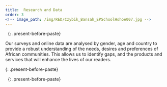 ```yaml
---
title:  Research and Data
order: 3
<!-- image_path: /img/RED/Czybik_Bansah_EPSchoolHohoe007.jpg -->
---
```


&nbsp;
{: .present-before-paste}

<p>Our surveys and online data are analysed by gender, age and country to provide a robust understanding of the needs, desires and preferences of African communities. This allows us to identify gaps, and the products and services that will enhance the lives of our readers.</p>
{: .present-before-paste}

&nbsp;
{: .present-before-paste}